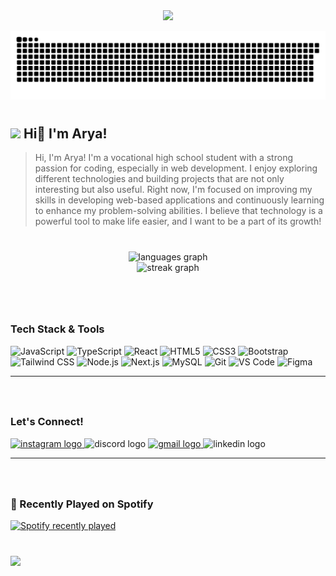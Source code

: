 <div align="center">
  <img height="300" src="https://tenor.googleapis.com/v2/media?id=10585991137602939953&format=optimizedgif&client_key=tenor_web&appversion=browser-r20250213-1&access_token=ya29.a0AXeO80R2SRdqcVmzKLVSIS8474GvKdTqIRmGEhOFTR76ySWrwuPEAHPFQ-zkQFpcwnHDQGjC8AzcWQUKPPDEZkL0FEmbR7b_Ro8IZ_n9QuJEjrwNsZziOq_l5_x7WmuPtqaywj76V3Eqbw8jREq9JWNW8vGjf6CeMUHL15jzaCgYKASISARISFQHGX2Mi_u_ymJ1TKJZEKiolvGUqUg0175&key=AIzaSyC-P6_qz3FzCoXGLk6tgitZo4jEJ5mLzD8"  />
</div>


![GitHub Contribution](./github-user-contribution2.svg)   

# <h2> <img src="https://media.giphy.com/media/mGcNjsfWAjY5AEZNw6/giphy.gif" width="50"> Hi👋 I'm Arya!</h2> 

> Hi, I'm Arya! I'm a vocational high school student with a strong passion for coding, especially in web development. I enjoy exploring different technologies and building projects that are not only interesting but also useful. Right now, I'm focused on improving my skills in developing web-based applications and continuously learning to enhance my problem-solving abilities. I believe that technology is a powerful tool to make life easier, and I want to be a part of its growth!

###

<br>

<div align="center">
  <img src="https://github-readme-stats.vercel.app/api/top-langs?username=AryaEm&locale=en&hide_title=false&layout=compact&card_width=320&langs_count=4&theme=rose_pine&hide_border=true" height="150" alt="languages graph" />
  <br>
  <img src="https://streak-stats.demolab.com?user=AryaEm&locale=en&mode=daily&theme=rose_pine&hide_border=true&border_radius=5" height="150" alt="streak graph"  />
</div>

###

<br>
<br>

### Tech Stack & Tools
<div align="left">
  <img src="https://cdn.jsdelivr.net/gh/devicons/devicon/icons/javascript/javascript-plain.svg" height="35" alt="JavaScript" />
  <img src="https://cdn.jsdelivr.net/gh/devicons/devicon/icons/typescript/typescript-original.svg" height="35" alt="TypeScript" />
  <img src="https://cdn.jsdelivr.net/gh/devicons/devicon/icons/react/react-original.svg" height="35" alt="React" />
  <img src="https://cdn.jsdelivr.net/gh/devicons/devicon/icons/html5/html5-original.svg" height="35" alt="HTML5" />
  <img src="https://cdn.jsdelivr.net/gh/devicons/devicon/icons/css3/css3-original.svg" height="35" alt="CSS3" />
  <img src="https://cdn.jsdelivr.net/gh/devicons/devicon/icons/bootstrap/bootstrap-original.svg" height="35" alt="Bootstrap" />
  <img src="https://cdn.jsdelivr.net/gh/devicons/devicon/icons/tailwindcss/tailwindcss-original-wordmark.svg" height="35" alt="Tailwind CSS" />
  <img src="https://cdn.jsdelivr.net/gh/devicons/devicon/icons/nodejs/nodejs-original.svg" height="35" alt="Node.js" />
  <img src="https://cdn.jsdelivr.net/gh/devicons/devicon/icons/nextjs/nextjs-original.svg" height="35" alt="Next.js" />
  <img src="https://cdn.jsdelivr.net/gh/devicons/devicon/icons/mysql/mysql-original.svg" height="35" alt="MySQL" />
  <img src="https://cdn.jsdelivr.net/gh/devicons/devicon/icons/git/git-original.svg" height="35" alt="Git" />
  <img src="https://cdn.jsdelivr.net/gh/devicons/devicon/icons/vscode/vscode-original.svg" height="35" alt="VS Code" />
  <img src="https://cdn.jsdelivr.net/gh/devicons/devicon/icons/figma/figma-original.svg" height="25" alt="Figma" />
</div>

----------
###

<br>

### Let's Connect!
<div align="left">
  <a href="https://www.instagram.com/aryaa.em" target="_blank">
<a href="https://www.instagram.com/aryaa.em" target="_blank">
    <img src="https://img.shields.io/static/v1?message=Instagram&logo=instagram&label=&color=E4405F&logoColor=white&labelColor=&style=for-the-badge" height="30" alt="instagram logo"  />
  </a>
  <img src="https://img.shields.io/static/v1?message=Discord&logo=discord&label=&color=7289DA&logoColor=white&labelColor=&style=for-the-badge" height="30" alt="discord logo"  />
  <a href="ary4maulanaa@gmail.com" target="_blank">
    <img src="https://img.shields.io/static/v1?message=Gmail&logo=gmail&label=&color=D14836&logoColor=white&labelColor=&style=for-the-badge" height="30" alt="gmail logo"  />
  </a>
  <img src="https://img.shields.io/static/v1?message=LinkedIn&logo=linkedin&label=&color=0077B5&logoColor=white&labelColor=&style=for-the-badge" height="30" alt="linkedin logo"  />
</div>

----------
###

<br>

### 🎵 Recently Played on Spotify
<div align="left">
  <a href="https://open.spotify.com/user/31ny25fko7qrrzcdhzq7frs6n6ca">
    <img src="https://spotify-recently-played-readme.vercel.app/api?user=31ny25fko7qrrzcdhzq7frs6n6ca&count=5&unique=false" alt="Spotify recently played" />
  </a>
</div>

###

<br>

<div align="left">
  <img src="https://visitor-badge.laobi.icu/badge?page_id=AryaEm.AryaEm&left_color=mediumaquamarine&right_color=slategrey&left_text=Profile%20Views" />
</div>
